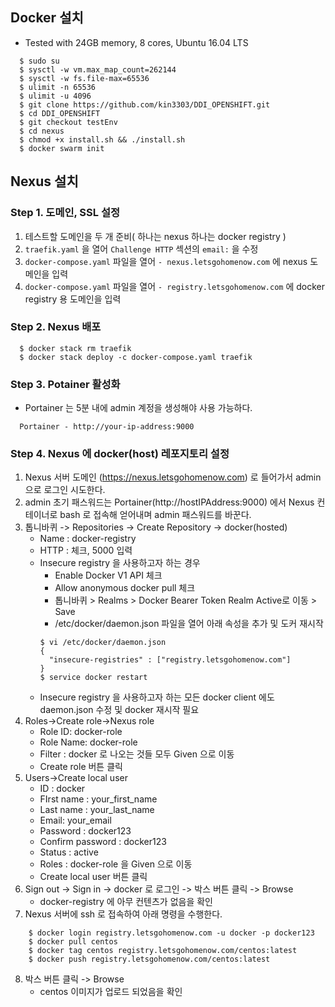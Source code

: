 
## Docker 설치

- Tested with 24GB memory, 8 cores,  Ubuntu 16.04 LTS  

```console
  $ sudo su 
  $ sysctl -w vm.max_map_count=262144
  $ sysctl -w fs.file-max=65536
  $ ulimit -n 65536
  $ ulimit -u 4096
  $ git clone https://github.com/kin3303/DDI_OPENSHIFT.git
  $ cd DDI_OPENSHIFT
  $ git checkout testEnv
  $ cd nexus
  $ chmod +x install.sh && ./install.sh
  $ docker swarm init
```

## Nexus 설치 
 
###  Step 1. 도메인, SSL 설정

1. 테스트할 도메인을 두 개 준비( 하나는 nexus 하나는 docker registry )
2. `traefik.yaml` 을 열어 `Challenge HTTP` 섹션의  `email:`  을 수정 
3. `docker-compose.yaml` 파일을 열어 `- nexus.letsgohomenow.com` 에 nexus 도메인을 입력
4. `docker-compose.yaml` 파일을 열어 `- registry.letsgohomenow.com` 에 docker registry 용 도메인을 입력 

###  Step 2. Nexus 배포

```console
  $ docker stack rm traefik
  $ docker stack deploy -c docker-compose.yaml traefik 
```

### Step 3. Potainer 활성화

- Portainer 는 5분 내에 admin 계정을 생성해야 사용 가능하다. 

```
  Portainer - http://your-ip-address:9000
```

### Step 4. Nexus 에 docker(host) 레포지토리 설정

1. Nexus 서버 도메인 (https://nexus.letsgohomenow.com) 로 들어가서 admin 으로 로그인 시도한다.
2. admin 초기 패스워드는 Portainer(http://hostIPAddress:9000) 에서 Nexus 컨테이너로 bash 로 접속해 얻어내며 admin 패스워드를 바꾼다.
3. 톱니바퀴 -> Repositories -> Create Repository -> docker(hosted)    
     - Name : docker-registry
     - HTTP : 체크, 5000 입력
     - Insecure registry 을 사용하고자 하는 경우
        - Enable Docker V1 API 체크
        - Allow anonymous docker pull 체크
        - 톱니바퀴 > Realms > Docker Bearer Token Realm Active로 이동 > Save
        - /etc/docker/daemon.json 파일을 열어 아래 속성을 추가 및 도커 재시작
        ```console
        $ vi /etc/docker/daemon.json
        {
          "insecure-registries" : ["registry.letsgohomenow.com"]
        }
        $ service docker restart
        ``` 
     - Insecure registry 을 사용하고자 하는 모든 docker client 에도 daemon.json 수정 및 docker 재시작 필요
4. Roles->Create role->Nexus role
     - Role ID: docker-role
     - Role Name: docker-role
     - Filter : docker 로 나오는 것들 모두 Given 으로 이동
     - Create role 버튼 클릭
5. Users->Create local user
     - ID : docker
     - FIrst name : your_first_name
     - Last name : your_last_name
     - Email: your_email
     - Password : docker123
     - Confirm password : docker123
     - Status : active
     - Roles : docker-role 을 Given 으로 이동
     - Create local user 버튼 클릭
6. Sign out -> Sign in -> docker 로 로그인 -> 박스 버튼 클릭 -> Browse
     - docker-registry 에 아무 컨텐츠가 없음을 확인
7. Nexus 서버에 ssh 로 접속하여 아래 명령을 수행한다.
```console  
    $ docker login registry.letsgohomenow.com -u docker -p docker123 
    $ docker pull centos
    $ docker tag centos registry.letsgohomenow.com/centos:latest
    $ docker push registry.letsgohomenow.com/centos:latest
```
8. 박스 버튼 클릭 -> Browse
     - centos 이미지가 업로드 되었음을 확인
